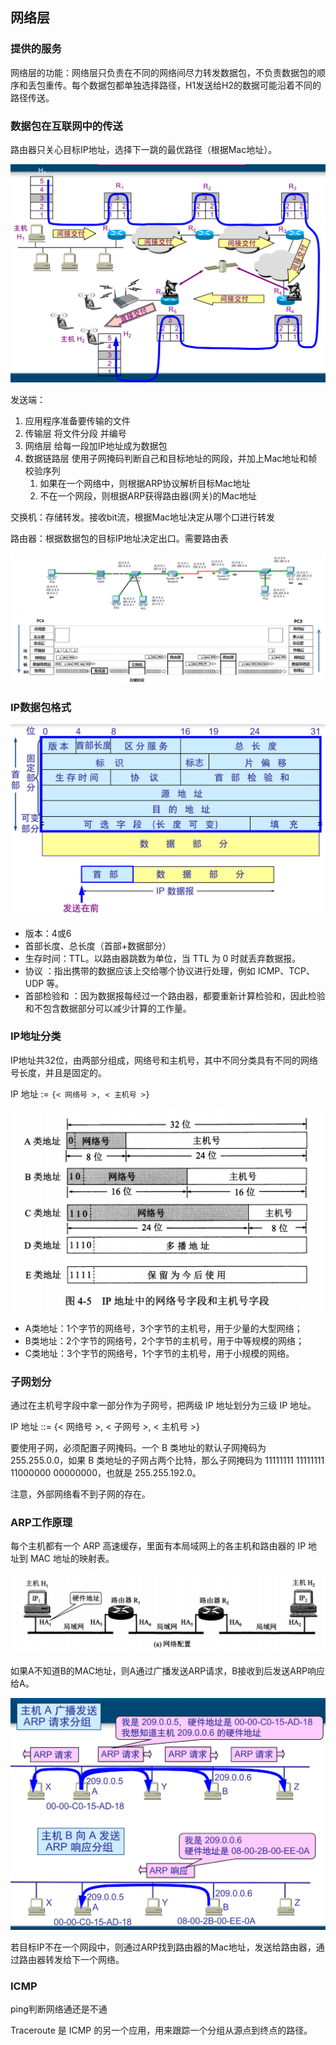 ## 网络层

### 提供的服务

网络层的功能：网络层只负责在不同的网络间尽力转发数据包，不负责数据包的顺序和丢包重传。每个数据包都单独选择路径，H1发送给H2的数据可能沿着不同的路径传送。

### 数据包在互联网中的传送

路由器只关心目标IP地址，选择下一跳的最优路径（根据Mac地址）。

![image-20210608145042528](../images/image-20210608145042528.png)

发送端：

1. 应用程序准备要传输的文件
2. 传输层 将文件分段 并编号
3. 网络层 给每一段加IP地址成为数据包
4. 数据链路层 使用子网掩码判断自己和目标地址的网段，并加上Mac地址和帧校验序列
   1. 如果在一个网络中，则根据ARP协议解析目标Mac地址
   2. 不在一个网段，则根据ARP获得路由器(网关)的Mac地址

交换机：存储转发。接收bit流，根据Mac地址决定从哪个口进行转发

路由器：根据数据包的目标IP地址决定出口。需要路由表

![网络设备](../images/网络设备.png)

### IP数据包格式

![image-20210608155645940](../images/image-20210608155645940.png)

- 版本：4或6
- 首部长度、总长度（首部+数据部分）
- 生存时间：TTL。以路由器跳数为单位，当 TTL 为 0 时就丢弃数据报。
- 协议 ：指出携带的数据应该上交给哪个协议进行处理，例如 ICMP、TCP、UDP 等。
- 首部检验和 ：因为数据报每经过一个路由器，都要重新计算检验和，因此检验和不包含数据部分可以减少计算的工作量。

### IP地址分类

IP地址共32位，由两部分组成，网络号和主机号，其中不同分类具有不同的网络号长度，并且是固定的。

IP 地址 := `{< 网络号 >, < 主机号 >}`

![cbf50eb8-22b4-4528-a2e7-d187143d57f7](../images/cbf50eb8-22b4-4528-a2e7-d187143d57f7.png)

- A类地址：1个字节的网络号，3个字节的主机号，用于少量的大型网络；
- B类地址：2个字节的网络号，2个字节的主机号，用于中等规模的网络；
- C类地址：3个字节的网络号，1个字节的主机号，用于小规模的网络。

### 子网划分

通过在主机号字段中拿一部分作为子网号，把两级 IP 地址划分为三级 IP 地址。

IP 地址 ::= {< 网络号 >, < 子网号 >, < 主机号 >}

要使用子网，必须配置子网掩码。一个 B 类地址的默认子网掩码为 255.255.0.0，如果 B 类地址的子网占两个比特，那么子网掩码为 11111111 11111111 11000000 00000000，也就是 255.255.192.0。

注意，外部网络看不到子网的存在。

### ARP工作原理

每个主机都有一个 ARP 高速缓存，里面有本局域网上的各主机和路由器的 IP 地址到 MAC 地址的映射表。

![](../images/66192382-558b-4b05-a35d-ac4a2b1a9811.jpg)

如果A不知道B的MAC地址，则A通过广播发送ARP请求，B接收到后发送ARP响应给A。

![image-20210608154920511](../images/image-20210608154920511.png)

若目标IP不在一个网段中，则通过ARP找到路由器的Mac地址，发送给路由器，通过路由器转发给下一个网络。

### ICMP

ping判断网络通还是不通

Traceroute 是 ICMP 的另一个应用，用来跟踪一个分组从源点到终点的路径。
